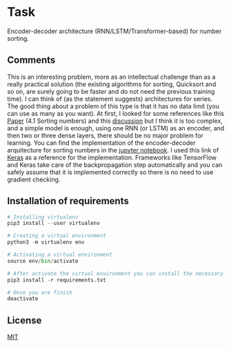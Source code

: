 # Task

Encoder-decoder architecture (RNN/LSTM/Transformer-based) for number sorting.

## Comments
This is an interesting problem, more as an intellectual challenge than as a really practical solution (the existing algorithms for sorting, Quicksort and so on, are surely going to be faster and do not need the previous training time). I can think of (as the statement suggests) architectures for series. The good thing about a problem of this type is that it has no data limit (you can use as many as you want). At first, I looked for some references like this [Paper](https://arxiv.org/pdf/1812.03928.pdf) (4.1 Sorting numbers) and this [discussion](https://ai.stackexchange.com/questions/1508/which-neural-network-has-capabilities-of-sorting-input) but I think it is too complex, and a simple model is enough, using one RNN (or LSTM) as an encoder, and then two or three dense layers, there should be no major problem for learning. You can find the implementation of the encoder-decoder arquitecture for sorting numbers in the [jupyter notebook](sorting_numbers_lstm.ipynb).
I used this link of [Keras](https://blog.keras.io/a-ten-minute-introduction-to-sequence-to-sequence-learning-in-keras.html) as a reference for the implementation. Frameworks like TensorFlow and Keras take care of the backpropagation step automatically and you can safely assume that it is implemented correctly so there is no need to use gradient checking.


## Installation of requirements

```python
# Installing virtualenv
pip3 install --user virtualenv

# Creating a virtual environment
python3 -m virtualenv env

# Activating a virtual environment
source env/bin/activate

# After activate the virtual environment you can install the necessary dependencies in your virtual env and use the notebook!
pip3 install -r requirements.txt

# Once you are finish 
deactivate

```

## License
[MIT](https://choosealicense.com/licenses/mit/)
